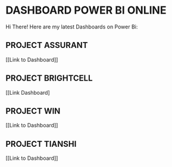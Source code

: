 # DASHBOARD POWER BI ONLINE

Hi There! Here are my latest Dashboards on Power Bi:

## PROJECT ASSURANT
[[Link to Dashboard]]

## PROJECT BRIGHTCELL

[[Link Dashboard]

## PROJECT WIN
[[Link to Dashboard]]

## PROJECT TIANSHI
[[Link to Dashboard]]

